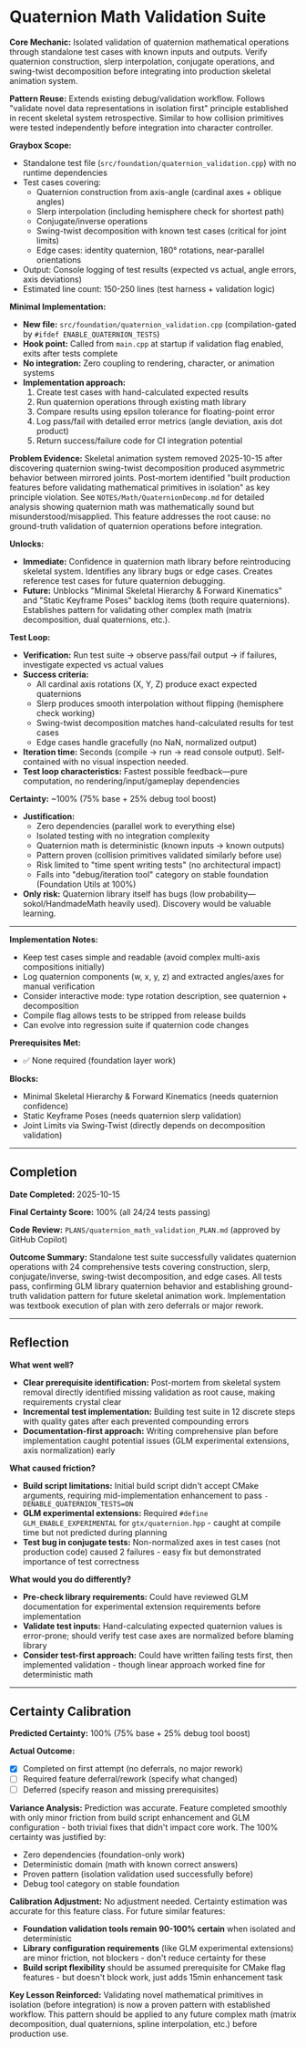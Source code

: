 # Quaternion Math Validation Suite

**Core Mechanic:** Isolated validation of quaternion mathematical operations through standalone test cases with known inputs and outputs. Verify quaternion construction, slerp interpolation, conjugate operations, and swing-twist decomposition before integrating into production skeletal animation system.

**Pattern Reuse:** Extends existing debug/validation workflow. Follows "validate novel data representations in isolation first" principle established in recent skeletal system retrospective. Similar to how collision primitives were tested independently before integration into character controller.

**Graybox Scope:**
- Standalone test file (`src/foundation/quaternion_validation.cpp`) with no runtime dependencies
- Test cases covering:
  - Quaternion construction from axis-angle (cardinal axes + oblique angles)
  - Slerp interpolation (including hemisphere check for shortest path)
  - Conjugate/inverse operations
  - Swing-twist decomposition with known test cases (critical for joint limits)
  - Edge cases: identity quaternion, 180° rotations, near-parallel orientations
- Output: Console logging of test results (expected vs actual, angle errors, axis deviations)
- Estimated line count: 150-250 lines (test harness + validation logic)

**Minimal Implementation:**
- **New file:** `src/foundation/quaternion_validation.cpp` (compilation-gated by `#ifdef ENABLE_QUATERNION_TESTS`)
- **Hook point:** Called from `main.cpp` at startup if validation flag enabled, exits after tests complete
- **No integration:** Zero coupling to rendering, character, or animation systems
- **Implementation approach:**
  1. Create test cases with hand-calculated expected results
  2. Run quaternion operations through existing math library
  3. Compare results using epsilon tolerance for floating-point error
  4. Log pass/fail with detailed error metrics (angle deviation, axis dot product)
  5. Return success/failure code for CI integration potential

**Problem Evidence:**
Skeletal animation system removed 2025-10-15 after discovering quaternion swing-twist decomposition produced asymmetric behavior between mirrored joints. Post-mortem identified "built production features before validating mathematical primitives in isolation" as key principle violation. See `NOTES/Math/QuaternionDecomp.md` for detailed analysis showing quaternion math was mathematically sound but misunderstood/misapplied. This feature addresses the root cause: no ground-truth validation of quaternion operations before integration.

**Unlocks:**
- **Immediate:** Confidence in quaternion math library before reintroducing skeletal system. Identifies any library bugs or edge cases. Creates reference test cases for future quaternion debugging.
- **Future:** Unblocks "Minimal Skeletal Hierarchy & Forward Kinematics" and "Static Keyframe Poses" backlog items (both require quaternions). Establishes pattern for validating other complex math (matrix decomposition, dual quaternions, etc.).

**Test Loop:**
- **Verification:** Run test suite → observe pass/fail output → if failures, investigate expected vs actual values
- **Success criteria:**
  - All cardinal axis rotations (X, Y, Z) produce exact expected quaternions
  - Slerp produces smooth interpolation without flipping (hemisphere check working)
  - Swing-twist decomposition matches hand-calculated results for test cases
  - Edge cases handle gracefully (no NaN, normalized output)
- **Iteration time:** Seconds (compile → run → read console output). Self-contained with no visual inspection needed.
- **Test loop characteristics:** Fastest possible feedback—pure computation, no rendering/input/gameplay dependencies

**Certainty:** ~100% (75% base + 25% debug tool boost)
- **Justification:**
  - Zero dependencies (parallel work to everything else)
  - Isolated testing with no integration complexity
  - Quaternion math is deterministic (known inputs → known outputs)
  - Pattern proven (collision primitives validated similarly before use)
  - Risk limited to "time spent writing tests" (no architectural impact)
  - Falls into "debug/iteration tool" category on stable foundation (Foundation Utils at 100%)
- **Only risk:** Quaternion library itself has bugs (low probability—sokol/HandmadeMath heavily used). Discovery would be valuable learning.

---

**Implementation Notes:**
- Keep test cases simple and readable (avoid complex multi-axis compositions initially)
- Log quaternion components (w, x, y, z) and extracted angles/axes for manual verification
- Consider interactive mode: type rotation description, see quaternion + decomposition
- Compile flag allows tests to be stripped from release builds
- Can evolve into regression suite if quaternion code changes

**Prerequisites Met:**
- ✅ None required (foundation layer work)

**Blocks:**
- Minimal Skeletal Hierarchy & Forward Kinematics (needs quaternion confidence)
- Static Keyframe Poses (needs quaternion slerp validation)
- Joint Limits via Swing-Twist (directly depends on decomposition validation)

---

## Completion

**Date Completed:** 2025-10-15

**Final Certainty Score:** 100% (all 24/24 tests passing)

**Code Review:** `PLANS/quaternion_math_validation_PLAN.md` (approved by GitHub Copilot)

**Outcome Summary:** Standalone test suite successfully validates quaternion operations with 24 comprehensive tests covering construction, slerp, conjugate/inverse, swing-twist decomposition, and edge cases. All tests pass, confirming GLM library quaternion behavior and establishing ground-truth validation pattern for future skeletal animation work. Implementation was textbook execution of plan with zero deferrals or major rework.

---

## Reflection

**What went well?**
- **Clear prerequisite identification:** Post-mortem from skeletal system removal directly identified missing validation as root cause, making requirements crystal clear
- **Incremental test implementation:** Building test suite in 12 discrete steps with quality gates after each prevented compounding errors
- **Documentation-first approach:** Writing comprehensive plan before implementation caught potential issues (GLM experimental extensions, axis normalization) early

**What caused friction?**
- **Build script limitations:** Initial build script didn't accept CMake arguments, requiring mid-implementation enhancement to pass `-DENABLE_QUATERNION_TESTS=ON`
- **GLM experimental extensions:** Required `#define GLM_ENABLE_EXPERIMENTAL` for `gtx/quaternion.hpp` - caught at compile time but not predicted during planning
- **Test bug in conjugate tests:** Non-normalized axes in test cases (not production code) caused 2 failures - easy fix but demonstrated importance of test correctness

**What would you do differently?**
- **Pre-check library requirements:** Could have reviewed GLM documentation for experimental extension requirements before implementation
- **Validate test inputs:** Hand-calculating expected quaternion values is error-prone; should verify test case axes are normalized before blaming library
- **Consider test-first approach:** Could have written failing tests first, then implemented validation - though linear approach worked fine for deterministic math

---

## Certainty Calibration

**Predicted Certainty:** 100% (75% base + 25% debug tool boost)

**Actual Outcome:**
- [x] Completed on first attempt (no deferrals, no major rework)
- [ ] Required feature deferral/rework (specify what changed)
- [ ] Deferred (specify reason and missing prerequisites)

**Variance Analysis:**
Prediction was accurate. Feature completed smoothly with only minor friction from build script enhancement and GLM configuration - both trivial fixes that didn't impact core work. The 100% certainty was justified by:
- Zero dependencies (foundation-only work)
- Deterministic domain (math with known correct answers)
- Proven pattern (isolation validation used successfully before)
- Debug tool category on stable foundation

**Calibration Adjustment:**
No adjustment needed. Certainty estimation was accurate for this feature class. For future similar features:
- **Foundation validation tools remain 90-100% certain** when isolated and deterministic
- **Library configuration requirements** (like GLM experimental extensions) are minor friction, not blockers - don't reduce certainty for these
- **Build script flexibility** should be assumed prerequisite for CMake flag features - but doesn't block work, just adds 15min enhancement task

**Key Lesson Reinforced:** Validating novel mathematical primitives in isolation (before integration) is now a proven pattern with established workflow. This pattern should be applied to any future complex math (matrix decomposition, dual quaternions, spline interpolation, etc.) before production use.
